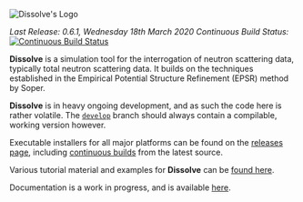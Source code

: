 ![Dissolve's Logo](icon/logo.png)

_Last Release: 0.6.1, Wednesday 18th March 2020_
_Continuous Build Status:_ [![Continuous Build Status](https://dev.azure.com/ProjectDissolve/Dissolve/_apis/build/status/Continuous%20Build?branchName=develop)](https://dev.azure.com/ProjectDissolve/Dissolve/_build/latest?definitionId=1&branchName=develop)

**Dissolve** is a simulation tool for the interrogation of neutron scattering data, typically total neutron scattering data. It builds on the techniques established in the Empirical Potential Structure Refinement (EPSR) method by Soper.

**Dissolve** is in heavy ongoing development, and as such the code here is rather volatile. The [`develop`](https://github.com/projectdissolve/dissolve/tree/develop) branch should always contain a compilable, working version however.

Executable installers for all major platforms can be found on the [releases page](https://github.com/projectdissolve/dissolve/releases), including [continuous builds](https://github.com/projectdissolve/dissolve/releases/tag/continuous) from the latest source.

Various tutorial material and examples for **Dissolve** can be [found here](https://trisyoungs.github.io/dissolve/examples/).

Documentation is a work in progress, and is available [here](https://trisyoungs.github.io/dissolve).
